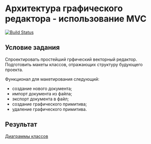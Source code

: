 # Архитектура графического редактора - использование MVC
[![Build Status](https://travis-ci.org/boydad/HW5L12-Editor.svg?branch=master)](https://travis-ci.org/boydad/HW5L12-Editor)


## Условие задания

Спроектировать простейший грфический векторный редактор. Подготовить макеты классов, отражающих структуру будующего проекта.

Функционал для макетирования следующий:
* создание нового документа;
* импорт документа из файла;
* экспорт документа в файл;
* создание графического примитива;
* удаление графического примитива.

## Результат

[Диаграммы классов](https://boydad.github.io/HW5L12-Editor/)
